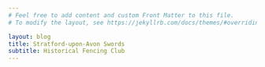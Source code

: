 ```yaml
---
# Feel free to add content and custom Front Matter to this file.
# To modify the layout, see https://jekyllrb.com/docs/themes/#overriding-theme-defaults

layout: blog
title: Stratford-upon-Avon Swords
subtitle: Historical Fencing Club
---
```

